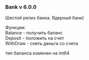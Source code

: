### Bank v 6.0.0 

Шестой релиз банка. Ядерный банк)

Функции:  
Balance - получить баланс  
Deposit - положить на счет  
WithDraw - снять деньги со счета  

тип баланса изменен на int64
